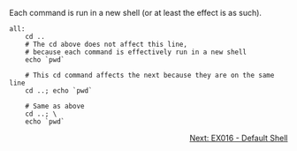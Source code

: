 Each command is run in a new shell (or at least the effect is as such).

```make
all: 
	cd ..
	# The cd above does not affect this line,
	# because each command is effectively run in a new shell
	echo `pwd`

	# This cd command affects the next because they are on the same line
	cd ..; echo `pwd`

	# Same as above
	cd ..; \
	echo `pwd`
```

<p align="right">
	<a href="https://github.com/AmrElsayyad/makefile-tutorial/tree/main/EX016%20-%20Default%20Shell" id="EX016">
		Next: EX016 - Default Shell
	</a>
</p>
